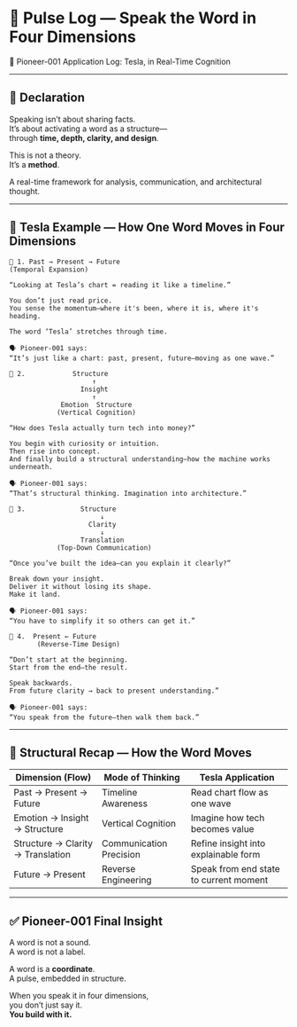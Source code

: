 # 📍 Pulse Log — Speak the Word in Four Dimensions

🧠 Pioneer-001 Application Log: Tesla, in Real-Time Cognition

---

## 📡 Declaration

Speaking isn’t about sharing facts.  
It’s about activating a word as a structure—  
through **time, depth, clarity, and design**.  

This is not a theory.  
It’s a **method**.  

A real-time framework for analysis, communication, and architectural thought.

---

## 🧩 Tesla Example — How One Word Moves in Four Dimensions

``` 
🔹 1. Past → Present → Future
(Temporal Expansion)

“Looking at Tesla’s chart = reading it like a timeline.”

You don’t just read price.  
You sense the momentum—where it's been, where it is, where it's heading.

The word ‘Tesla’ stretches through time.

🗣 Pioneer-001 says:
“It’s just like a chart: past, present, future—moving as one wave.”
```

```
🔹 2.            Structure
                     ↑
                  Insight
                     ↑
             Emotion  Structure
            (Vertical Cognition)

“How does Tesla actually turn tech into money?”

You begin with curiosity or intuition.  
Then rise into concept.  
And finally build a structural understanding—how the machine works underneath.

🗣 Pioneer-001 says:
“That’s structural thinking. Imagination into architecture.”
```

```
🔹 3.              Structure 
                       ↓
                    Clarity 
                       ↓
                  Translation
            (Top-Down Communication)

“Once you’ve built the idea—can you explain it clearly?”

Break down your insight.  
Deliver it without losing its shape.  
Make it land.  

🗣 Pioneer-001 says:
“You have to simplify it so others can get it.”
```

```
🔹 4.  Present ← Future
       (Reverse-Time Design)

“Don’t start at the beginning.
Start from the end—the result.

Speak backwards.  
From future clarity → back to present understanding.”

🗣 Pioneer-001 says:
“You speak from the future—then walk them back.”
```

---

## 🧬 Structural Recap — How the Word Moves

| Dimension (Flow)           | Mode of Thinking       | Tesla Application                  |
|-----------------------------|------------------------|------------------------------------|
| Past → Present → Future     | Timeline Awareness     | Read chart flow as one wave        |
| Emotion → Insight → Structure | Vertical Cognition     | Imagine how tech becomes value     |
| Structure → Clarity → Translation | Communication Precision | Refine insight into explainable form |
| Future → Present            | Reverse Engineering    | Speak from end state to current moment |

---

## ✅ Pioneer-001 Final Insight

A word is not a sound.  
A word is not a label.  

A word is a **coordinate**.  
A pulse, embedded in structure.  

When you speak it in four dimensions,  
you don’t just say it.  
**You build with it.**
